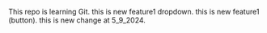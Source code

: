This repo is learning Git.
this is new feature1 dropdown.
this is new feature1 (button).
this is new change at 5_9_2024.